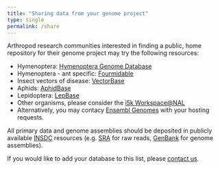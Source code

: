 ```yaml
---
title: "Sharing data from your genome project"
type: single
permalink: /share
---
```


Arthropod research communities interested in finding a public, home repository for their genome project may try the following resources:

- Hymenoptera: [Hymenoptera Genome Database](http://hymenopteragenome.org/)
- Hymenoptera - ant specific: [Fourmidable](http://www.antgenomes.org/)
- Insect vectors of disease: [VectorBase](https://www.vectorbase.org/)
- Aphids: [AphidBase](http://www.aphidbase.com/)
- Lepidoptera: [LepBase](http://lepbase.org/)
- Other organisms, please consider the [i5k Workspace@NAL](https://i5k.nal.usda.gov/)
- Alternatively, you may contacy [Ensembl Genomes](http://metazoa.ensembl.org/index.html) with your hosting requests.

All primary data and genome assemblies should be deposited in publicly available [INSDC](http://www.insdc.org/) resources (e.g. [SRA](http://www.ncbi.nlm.nih.gov/sra/) for raw reads, [GenBank](http://www.ncbi.nlm.nih.gov/genbank/) for genome assemblies).

If you would like to add your database to this list, please [contact us](/_pages/contact).

<!---
Future update: Add previous DBs (includes those that are specific to only one species) to new page here and link to it (http://arthropodgenomes.org/wiki/Resources)
--->
